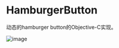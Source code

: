 HamburgerButton
===============

动态的hamburger button的Objective-C实现。

![image](https://github.com/DanisFabric/HamburgerButton/raw/master/menu.gif)
